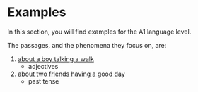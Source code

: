 # Examples

In this section, you will find examples for the A1 language level.

The passages, and the phenomena they focus on, are:

1. [about a boy talking a walk][river]
    - adjectives
1. [about two friends having a good day][good_day]
    - past tense

[good_day]: ./good_day.md
[river]: ./river.md
